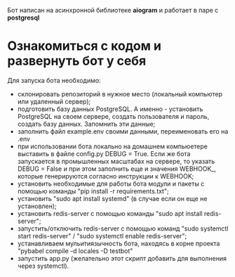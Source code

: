 Бот написан на асинхронной библиотеке **aiogram** и работает в паре с **postgresql**

# Ознакомиться c кодом и развернуть бот у себя 

Для запуска бота необходимо:
- склонировать репозиторий в нужное место (локальный компьютер или удаленный сервер);
- подготовить базу данных PostgreSQL. А именно - установить PostgreSQL на своем сервере, создать пользователя и пароль, создать базу данных. Запомнить эти данные;
- заполнить файл example.env своими данными, переименовать его на .env
- при использовании бота локально на домашнем компьюетере выставить в файле config.py DEBUG = True. Если же бота запускается в промышленных масштабах на сервере, то указать DEBUG = False и при этом заполнить еще и значения WEBHOOK_, которые генерируются согласно инструкции к WEBHOOK;
- установить необходимые для работы бота модули и пакеты с помощью команды "pip install -r requirements.txt";
- установить "sudo apt install systemd" (в случае если он еще не установлен);  
- установить redis-server с помощью команды "sudo apt install redis-server";
- запустить/отключить redis-server с помощью команд "sudo systemctl start redis-server" / "sudo systemctl enable redis-server";
- устанавливаем мульитиязычность бота, находясь в корне проекта "pybabel compile -d locales -D testbot"  
- запустить app.py (желательно этот скрипт добавить для выполнения через systemctl).
